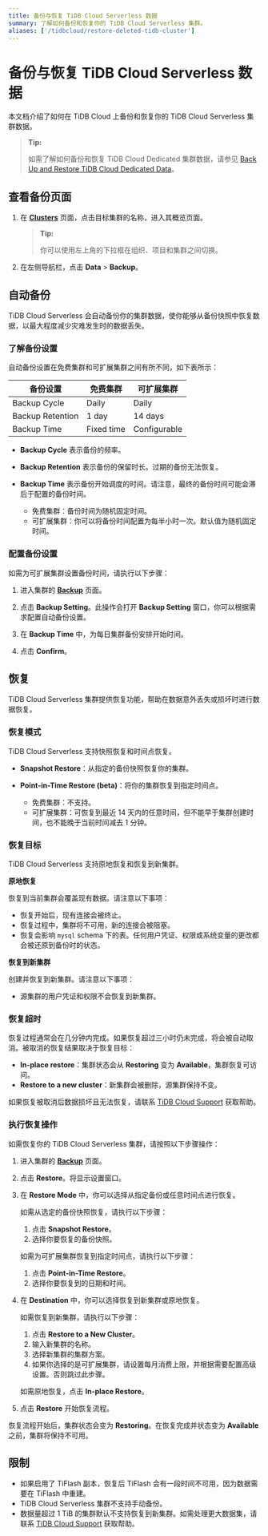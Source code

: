 ```yaml
---
title: 备份与恢复 TiDB Cloud Serverless 数据
summary: 了解如何备份和恢复你的 TiDB Cloud Serverless 集群。
aliases: ['/tidbcloud/restore-deleted-tidb-cluster']
---
```


# 备份与恢复 TiDB Cloud Serverless 数据

本文档介绍了如何在 TiDB Cloud 上备份和恢复你的 TiDB Cloud Serverless 集群数据。

> **Tip:**
>
> 如需了解如何备份和恢复 TiDB Cloud Dedicated 集群数据，请参见 [Back Up and Restore TiDB Cloud Dedicated Data](/tidb-cloud/backup-and-restore.md)。

## 查看备份页面

1. 在 [**Clusters**](https://tidbcloud.com/project/clusters) 页面，点击目标集群的名称，进入其概览页面。

    > **Tip:**
    >
    > 你可以使用左上角的下拉框在组织、项目和集群之间切换。

2. 在左侧导航栏，点击 **Data** > **Backup**。

## 自动备份

TiDB Cloud Serverless 会自动备份你的集群数据，使你能够从备份快照中恢复数据，以最大程度减少灾难发生时的数据丢失。

### 了解备份设置

自动备份设置在免费集群和可扩展集群之间有所不同，如下表所示：

| 备份设置         | 免费集群     | 可扩展集群         |
|------------------|--------------|--------------------|
| Backup Cycle     | Daily        | Daily              |
| Backup Retention | 1 day        | 14 days            |
| Backup Time      | Fixed time   | Configurable       |

- **Backup Cycle** 表示备份的频率。

- **Backup Retention** 表示备份的保留时长。过期的备份无法恢复。
   
- **Backup Time** 表示备份开始调度的时间。请注意，最终的备份时间可能会滞后于配置的备份时间。
   
    - 免费集群：备份时间为随机固定时间。
    - 可扩展集群：你可以将备份时间配置为每半小时一次。默认值为随机固定时间。

### 配置备份设置

如需为可扩展集群设置备份时间，请执行以下步骤：

1. 进入集群的 [**Backup**](#view-the-backup-page) 页面。

2. 点击 **Backup Setting**。此操作会打开 **Backup Setting** 窗口，你可以根据需求配置自动备份设置。

3. 在 **Backup Time** 中，为每日集群备份安排开始时间。

4. 点击 **Confirm**。

## 恢复

TiDB Cloud Serverless 集群提供恢复功能，帮助在数据意外丢失或损坏时进行数据恢复。

### 恢复模式

TiDB Cloud Serverless 支持快照恢复和时间点恢复。

- **Snapshot Restore**：从指定的备份快照恢复你的集群。

- **Point-in-Time Restore (beta)**：将你的集群恢复到指定时间点。

    - 免费集群：不支持。
    - 可扩展集群：可恢复到最近 14 天内的任意时间，但不能早于集群创建时间，也不能晚于当前时间减去 1 分钟。

### 恢复目标

TiDB Cloud Serverless 支持原地恢复和恢复到新集群。

**原地恢复**

恢复到当前集群会覆盖现有数据。请注意以下事项：

- 恢复开始后，现有连接会被终止。
- 恢复过程中，集群将不可用，新的连接会被阻塞。
- 恢复会影响 `mysql` schema 下的表。任何用户凭证、权限或系统变量的更改都会被还原到备份时的状态。

**恢复到新集群**

创建并恢复到新集群。请注意以下事项：

- 源集群的用户凭证和权限不会恢复到新集群。

### 恢复超时

恢复过程通常会在几分钟内完成。如果恢复超过三小时仍未完成，将会被自动取消。被取消的恢复结果取决于恢复目标：

- **In-place restore**：集群状态会从 **Restoring** 变为 **Available**，集群恢复可访问。
- **Restore to a new cluster**：新集群会被删除，源集群保持不变。

如果恢复被取消后数据损坏且无法恢复，请联系 [TiDB Cloud Support](/tidb-cloud/tidb-cloud-support.md) 获取帮助。

### 执行恢复操作

如需恢复你的 TiDB Cloud Serverless 集群，请按照以下步骤操作：

1. 进入集群的 [**Backup**](#view-the-backup-page) 页面。

2. 点击 **Restore**。将显示设置窗口。

3. 在 **Restore Mode** 中，你可以选择从指定备份或任意时间点进行恢复。

    <SimpleTab>
    <div label="Snapshot Restore">

    如需从选定的备份快照恢复，请执行以下步骤：

    1. 点击 **Snapshot Restore**。
    2. 选择你要恢复的备份快照。

    </div>
    <div label="Point-in-Time Restore">

    如需为可扩展集群恢复到指定时间点，请执行以下步骤：

    1. 点击 **Point-in-Time Restore**。
    2. 选择你要恢复到的日期和时间。

    </div>
    </SimpleTab>

4. 在 **Destination** 中，你可以选择恢复到新集群或原地恢复。

    <SimpleTab>
    <div label="Restore to a new cluster">

    如需恢复到新集群，请执行以下步骤：

    1. 点击 **Restore to a New Cluster**。
    2. 输入新集群的名称。
    3. 选择新集群的集群方案。
    4. 如果你选择的是可扩展集群，请设置每月消费上限，并根据需要配置高级设置。否则跳过此步骤。

    </div>
    <div label="Restore in-place">

    如需原地恢复，点击 **In-place Restore**。

    </div>
    </SimpleTab>

5. 点击 **Restore** 开始恢复流程。

恢复流程开始后，集群状态会变为 **Restoring**。在恢复完成并状态变为 **Available** 之前，集群将保持不可用。

## 限制

- 如果启用了 TiFlash 副本，恢复后 TiFlash 会有一段时间不可用，因为数据需要在 TiFlash 中重建。
- TiDB Cloud Serverless 集群不支持手动备份。
- 数据量超过 1 TiB 的集群默认不支持恢复到新集群。如需处理更大数据集，请联系 [TiDB Cloud Support](/tidb-cloud/tidb-cloud-support.md) 获取帮助。